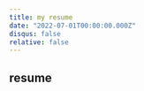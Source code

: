 ```yaml
---
title: my resume
date: "2022-07-01T00:00:00.000Z"
disqus: false
relative: false
---
```

## resume

